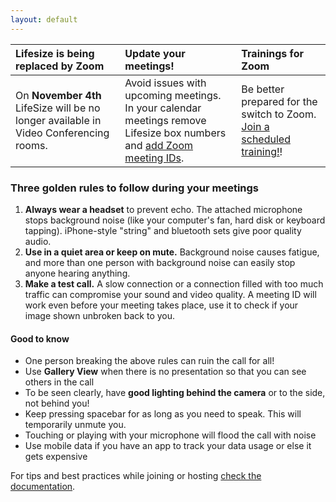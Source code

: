 ```yaml
---
layout: default
---
```


| Lifesize is being replaced by Zoom | Update your meetings! | Trainings for Zoom |
|:-----------------------------------|:----------------------|:-------------------|
| On **November 4th** LifeSize will be no longer available in Video Conferencing rooms. | Avoid issues with upcoming meetings. In your calendar meetings remove Lifesize box numbers and [add Zoom meeting IDs](https://support.greenpeace.org/support/collaboration/video-conferencing/using-zoom#create-a-meeting). | Be better prepared for the switch to Zoom. [Join a scheduled training!](https://forms.gle/89naSikqcDu6mWSr5)!

### Three golden rules to follow during your meetings

1. **Always wear a headset** to prevent echo. The attached microphone stops background noise (like your computer's fan, hard disk or keyboard tapping). iPhone-style "string" and bluetooth sets give poor quality audio.
2. **Use in a quiet area or keep on mute.** Background noise causes fatigue, and more than one person with background noise can easily stop anyone hearing anything.
3. **Make a test call.** A slow connection or a connection filled with too much traffic can compromise your sound and video quality. A meeting ID will work even before your meeting takes place, use it to check if your image shown unbroken back to you.

#### Good to know
* One person breaking the above rules can ruin the call for all!
* Use **Gallery View** when there is no presentation so that you can see others in the call
* To be seen clearly, have **good lighting behind the camera** or to the side, not behind you!
* Keep pressing spacebar for as long as you need to speak. This will temporarily unmute you.
* Touching or playing with your microphone will flood the call with noise
* Use mobile data if you have an app to track your data usage or else it gets expensive

For tips and best practices while joining or hosting [check the documentation](https://support.greenpeace.org/support/collaboration/video-conferencing).
